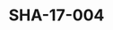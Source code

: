 ---
pid: SHA-17-004
title: SHA-17-004
language: ar
collection: شرحبيل احمد
original_label: 
rights: شرحبيل احمد
location_of_original: شرحبيل احمد
photographer_or_studio: استوديو جاك الكويت
scanned_from: photograph 13 by 17.9
_date: '1964'
location: الكويت
description: مجموعة من الرجال من ضمنهم علاء الدين حمزه ومحمد دفع الله واحمد حسن جمعه
additional_notes: 
permission_display: 'yes'
on_server: 'no'
on_website: 'no'
permalink: "/archive/ar/sha-17-004.html"
layout: photo-page
---